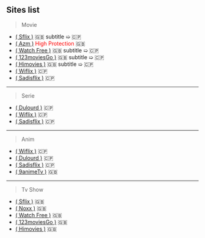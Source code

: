## Sites list

> Movie

- [( Sflix )](https://sflix.to/) 🇬🇧 subtitle ➯ 🇨🇵
- [( Azm )](https://azm.to/) <font color="red">High Protection</font> 🇬🇧
- [( Watch Free )](https://watch-free.tv/) 🇬🇧 subtitle ➯ 🇨🇵
- [( 123moviesGo )](https://www1.123moviesgo.ac/) 🇬🇧 subtitle ➯ 🇨🇵
- [( Himovies )](https://himovies.sx/) 🇬🇧 subtitle ➯ 🇨🇵
- [( Wiflix )](https://wiflix.name/) 🇨🇵
- [( Sadisflix )](https://sadisflix.vip/) 🇨🇵

---

> Serie

- [( Dulourd )](https://www.dulourd.uno/) 🇨🇵
- [( Wiflix )](https://wiflix.name/) 🇨🇵
- [( Sadisflix )](https://sadisflix.vip/) 🇨🇵

---

> Anim

- [( Wiflix )](https://wiflix.name/) 🇨🇵
- [( Dulourd )](https://www.dulourd.uno/) 🇨🇵
- [( Sadisflix )](https://sadisflix.vip/) 🇨🇵
- [( 9animeTv )](https://9animetv.to/) 🇬🇧

---

> Tv Show

- [( Sflix )](https://sflix.to/) 🇬🇧
- [( Noxx )](https://noxx.to/) 🇬🇧
- [( Watch Free )](https://watch-free.tv/) 🇬🇧
- [( 123moviesGo )](https://www1.123moviesgo.ac/) 🇬🇧
- [( Himovies )](https://himovies.sx/) 🇬🇧
